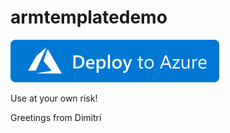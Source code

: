 # armtemplatedemo

[![Deploy To Azure](https://raw.githubusercontent.com/Azure/azure-quickstart-templates/master/1-CONTRIBUTION-GUIDE/images/deploytoazure.svg?sanitize=true)](https://portal.azure.com/#create/Microsoft.Template/uri/https%3A%2F%2Fraw.githubusercontent.com%2FDimtemp%2Farmtemplatedemo%2Fmaster%2Fazuredeploy.json)

Use at your own risk!

Greetings from Dimitri
